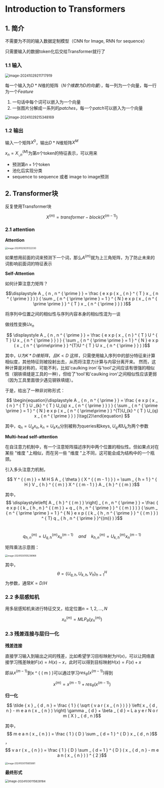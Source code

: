# Introduction to Transformers

## 1. 简介

不需要为不同的输入数据定制模型（CNN for Image, RNN for sequence）

只需要输入的数据token化后交给Transformer就行了

### 1.1 输入

<img src="images/Introduction to Transformers/image-20241029211717919.png" alt="image-20241029211717919" style="zoom:80%;" />

每一个输入为$D*N$维的矩阵（$N个维数为D的向量$），每一列为一个向量，每一行为一个$Feature$

1. 一句话中每个词可以嵌入为一个向量
2. 一张图片分解成一系列的$patches$，每一个$patch$可以嵌入为一个向量

<img src="images/Introduction to Transformers/image-20241029215348169.png" alt="image-20241029215348169" style="zoom:80%;" />

### 1.2 输出

输入一个矩阵$X^{0}$，输出$D*N$维矩阵$X^{M}$

$x _ { n } = X _ { :, n } ^ { ( M ) }$为第$n$个token的特征表示，可以用来

- 预测第$n+1$个token
- 池化后实现分类
- sequence to sequence 或者 image to image预测

## 2. Transformer块

反复使用Transformer块

$$\begin{equation} X ^ { ( m ) } = t r a n s f o r m e r - b l o c k ( X ^ { ( m - 1 ) } )\tag{1}\end{equation}$$

### 2.1 attention

**Attention**

<img src="images/Introduction to Transformers/image-20241029235122330.png" alt="image-20241029235122330" style="zoom: 50%;" />

如果想用前面的词来预测下一个词，那么$A^{(m)}$就为上三角矩阵，为了防止未来的词影响前面词的特征表示

**Self-Attention**

如何计算注意力矩阵？

$$\displaystyle A _ { n , n ^ { \prime } } = \frac { e x p ( x _ { n } ^ { T } x _ { n ^ { \prime } } ) } { \sum _ { n ^ { \prime \prime } = 1 } ^ { N } e x p ( x _ { n ^ { \prime \prime  } } ^ { T } x _ { n ^ { \prime } } ) }$$

将序列中位置之间的相似性与序列内容本身的相似性混为一谈

做线性变换$Ux_{n}$

$$ \displaystyle A _ { n , n ^ { \prime } } = \frac { e x p ( x _ { n } ^ { T } U ^ { T } U x _ { n ^ { \prime } } ) } { \sum _ { n ^ { \prime \prime } = 1 } ^ { N } e x p ( x _ { n ^ { \prime\prime  } } ^{T}U ^ { T } U x _ { n ^ { \prime } } ) }$$

其中，$U为K*D维矩阵，且K<D$
这样，只需使用输入序列中的部分特征来计算相似度，其他特征则被投射出去，从而将注意力计算与内容分离开来。
然而，这种计算是对称的，可能不利，比如'caulking iron'与'tool'之间应该有很强的相似性（钢铁填缝是工具的一种），但给了'tool'和'caulking iron'之间相似性应该更弱（因为工具里面很少遇见钢铁填缝）。

于是，给出了一种非对称形式：

$$ \begin{equation}\displaystyle A _ { n , n ^ { \prime } } = \frac { e x p ( x _ { n } ^ { T } U _{k} ^ { T } U_{q} x _ { n ^ { \prime } } ) } { \sum _ { n ^ { \prime \prime } = 1 } ^ { N } e x p ( x _ { n ^ { \prime\prime  } } ^{T}U_{k} ^ { T } U_{q} x _ { n ^ { \prime } } ) }\tag{2}\end{equation} $$

其中，$q_{n}=U_{q}x_{n}, k_{n}=U_{k}x_{n}$分别被称为queries和keys, $U_{q}和U_{k}$为两个参数

**Multi-head self-attention**

在自注意力机制中，有一个注意矩阵描述序列中两个位置的相似性。但如果点对在某些 "维度 "上相似，而在另一些 "维度 "上不同，这可能会成为结构中的一个瓶颈。

引入多头注意力机制，

$$ Y ^ { ( m ) } = M H S A _ { \theta } ( X ^ { ( m - 1 ) } ) = \sum _ { h = 1 } ^ { H } V _ { h } ^ { ( m ) } X ^ { ( m - 1 ) } A _ { h } ^ { ( m ) }$$

其中，$$ \displaystyle\left[ A _ { h } ^ { ( m ) } \right] _ { n , n ^ { \prime } } = \frac { e x p ( ( k _ { h , n } ^ { ( m ) } + q _ { h , n ^ { \prime } } ^ { ( m ) } ) } { \sum _ { n ^ { \prime \prime } = 1 } ^ { N } e x p ( ( k _ { h , n ^ { \prime } } ^ { ( m ) } ) ^ { T} q _ { h , n ^ { \prime } }^{(m)} ) }$$

​		$$ q _ { h , n } ^ { ( m ) } = U _ { q , h } ^ { ( m ) } x _ { n } ^ { ( m - 1 ) } \quad a n d \quad k _ { h , n } ^ { ( m ) } = U _ { k , h } ^ { ( m ) } x _ { n } ^ { ( m - 1 ) }$$

矩阵乘法示意图：

<img src="images/Introduction to Transformers/image-20241030105236968.png" alt="image-20241030105236968" style="zoom:50%;" />

其中，$$ \theta = \left\{ U _ { q , h } , U _ { k , h } , V _ { h } \right\} _ { h = 1 } ^ { H }$$为参数，通常$K=D/H$

### 2.2 多层感知机

用多层感知机来进行特征交叉，给定位置$n=1,2,...,N$

$$ x _ { n } ^ { ( m ) } = M L P _ { \theta } ( y _ { n } ^ { ( m ) } )$$

### 2.3 残差连接与层归一化

**残差连接**

直接学习输入到输出之间的残差，比如希望学习目标映射为$H(x)$，可以让网络直接学习残差映射$F(x)=H(x)-x$，此时可以得到目标映射$H(x)=F(x)+x$

即从$x ^ { ( m - 1 ) }$到x ^ { ( m  ) }可以通过学习$r e s _ { \theta } ( x ^ { ( m - 1 )})$得到

$$ x ^ { ( m ) } = x ^ { ( m - 1 ) } + r e s _ { \theta } ( x ^ { ( m - 1 ) } )$$

**归一化**

$$ \tilde { x } _ { d , n } = \frac { 1 } { \sqrt { v a r ( x _ { n } ) } } \left( x _ { d , n } - m e a n ( x _ { n } ) \right) \gamma _ { d } + \beta _ { d } = L a y e r N o r m ( X ) _ { d , n }$$

其中，$$ m e a n ( x _ { n } ) = \frac { 1 } { D } \sum _ { d = 1 } ^ { D } x _ { d , n }$$，$$ v a r ( x _ { n } ) = \frac { 1 } { D } \sum _ { d = 1 } ^ { D } ( x _ { d , n } - m e a n ( x _ { n } ) ) ^ { 2 }$$

<img src="images/Introduction to Transformers/image-20241030115655881.png" alt="image-20241030115655881" style="zoom:50%;" />

**最终形式**

<img src="images/Introduction to Transformers/image-20241030115828184.png" alt="image-20241030115828184" style="zoom: 67%;" />
